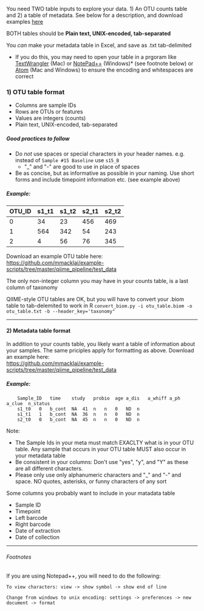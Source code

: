 You need TWO table inputs to explore your data. 1) An OTU counts table and 2) a table of metadata. See below for a description, and download examples [here](https://github.com/mmacklai/example-scripts/tree/master/qiime_pipeline/test_data)

BOTH tables should be **Plain text, UNIX-encoded, tab-separated**

You *can* make your metadata table in Excel, and save as .txt tab-delimited
- If you do this, you may need to open your table in a prgoram like [TextWrangler](http://www.barebones.com/products/textwrangler/) (Mac) or [NotePad++](https://notepad-plus-plus.org) (Windows)* (see footnote below) or [Atom](https://atom.io) (Mac and Windows) to ensure the encoding and whitespaces are correct

### 1) OTU table format

- Columns are sample IDs
- Rows are OTUs or features
- Values are integers (counts)
- Plain text, UNIX-encoded, tab-separated


##### Good practices to follow
- Do *not* use spaces or special characters in your header names. e.g. instead of `Sample #15 Baseline` use `s15_B`
  - "_" and "-" are good to use in place of spaces
- Be as concise, but as informative as possible in your naming. Use short forms and include timepoint information etc. (see example above)

##### Example:
| OTU_ID | s1_t1 | s1_t2 | s2_t1 | s2_t2 |
|--------|-------|-------|-------|-------|
| 0      | 34    | 23    | 456   | 469   |
| 1      | 564   | 342   | 54    | 243   |
| 2      | 4     | 56    | 76    | 345   |

Download an example OTU table here:  
https://github.com/mmacklai/example-scripts/tree/master/qiime_pipeline/test_data

The only non-integer column you may have in your counts table, is a last column of taxonomy

QIIME-style OTU tables are OK, but you will have to convert your .biom table to tab-delemited to work in R
`convert_biom.py -i otu_table.biom -o otu_table.txt -b --header_key='taxonomy"`

---------------
#### 2) Metadata table format

In addition to your counts table, you likely want a table of information about your samples. The same priciples apply for formatting as above. Download an example here:  
https://github.com/mmacklai/example-scripts/tree/master/qiime_pipeline/test_data

##### Example:
		Sample_ID	time	study	probio	age	a_dis	a_whiff	a_ph	a_clue	n_status
		s1_t0	0	b_cont	NA	41	n	n	0	ND	n
		s1_t1	1	b_cont	NA	36	n	n	0	ND	n
		s2_t0	0	b_cont	NA	45	n	n	0	ND	n

Note:
- The Sample Ids in your meta must match EXACLTY what is in your OTU table. Any sample that occurs in your OTU table MUST also occur in your metadata table
- Be consistent in your columns: Don't use "yes", "y", and "Y" as these are all different characters.
- Please only use only alphanumeric characters and "\_" and "\-" and space. NO quotes, asterisks, or funny characters of any sort

Some columns you probably want to include in your matadata table
- Sample ID
- Timepoint
- Left barcode
- Right barcode
- Date of extraction
- Date of collection


---------
###### Footnotes
If you are using Notepad++, you will need to do the following:
````
To view characters: view -> show symbol -> show end of line

Change from windows to unix encoding: settings -> preferences -> new document -> format
````
